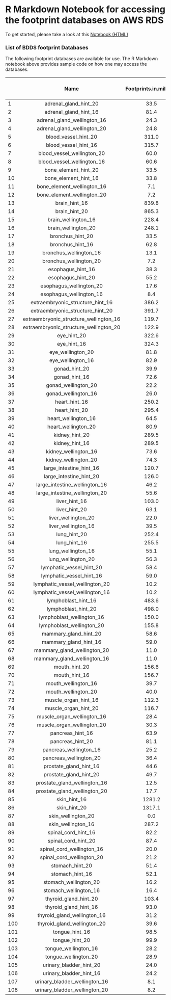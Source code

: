 # R Markdown Notebook for accessing the footprint databases on AWS RDS

To get started, please take a look at this [Notebook (HTML)](http://footprints.bdds.globusgenomics.org/)

### List of BDDS footprint Databases

The following footprint databases are available for use. The R Markdown notebook above provides sample code on how one may access the databases.

<table class='gmisc_table' style='border-collapse: collapse; margin-top: 1em; margin-bottom: 1em;' >
<thead>
<tr>
<th style='border-bottom: 1px solid grey; border-top: 2px solid grey;'> </th>
<th style='border-bottom: 1px solid grey; border-top: 2px solid grey; text-align: center;'>Name</th>
<th style='border-bottom: 1px solid grey; border-top: 2px solid grey; text-align: center;'>Footprints.in.millions</th>
<th style='border-bottom: 1px solid grey; border-top: 2px solid grey; text-align: center;'>Tissue</th>
<th style='border-bottom: 1px solid grey; border-top: 2px solid grey; text-align: center;'>Method</th>
<th style='border-bottom: 1px solid grey; border-top: 2px solid grey; text-align: center;'>Seed</th>
<th style='border-bottom: 1px solid grey; border-top: 2px solid grey; text-align: center;'>Database dump (GB)</th>
</tr>
</thead>
<tbody>
<tr>
<td style='text-align: left;'>1</td>
<td style='text-align: center;'>adrenal_gland_hint_20</td>
<td style='text-align: center;'>33.5</td>
<td style='text-align: center;'>adrenal_gland</td>
<td style='text-align: center;'>hint</td>
<td style='text-align: center;'>20</td>
<td style='text-align: center;'>0.86</td>
</tr>
<tr>
<td style='text-align: left;'>2</td>
<td style='text-align: center;'>adrenal_gland_hint_16</td>
<td style='text-align: center;'>81.4</td>
<td style='text-align: center;'>adrenal_gland</td>
<td style='text-align: center;'>hint</td>
<td style='text-align: center;'>16</td>
<td style='text-align: center;'>2.0</td>
</tr>
<tr>
<td style='text-align: left;'>3</td>
<td style='text-align: center;'>adrenal_gland_wellington_16</td>
<td style='text-align: center;'>24.3</td>
<td style='text-align: center;'>adrenal_gland</td>
<td style='text-align: center;'>wellington</td>
<td style='text-align: center;'>16</td>
<td style='text-align: center;'>0.77</td>
</tr>
<tr>
<td style='text-align: left;'>4</td>
<td style='text-align: center;'>adrenal_gland_wellington_20</td>
<td style='text-align: center;'>24.8</td>
<td style='text-align: center;'>adrenal_gland</td>
<td style='text-align: center;'>wellington</td>
<td style='text-align: center;'>20</td>
<td style='text-align: center;'>0.78</td>
</tr>
<tr>
<td style='text-align: left;'>5</td>
<td style='text-align: center;'>blood_vessel_hint_20</td>
<td style='text-align: center;'>311.0</td>
<td style='text-align: center;'>blood_vessel</td>
<td style='text-align: center;'>hint</td>
<td style='text-align: center;'>20</td>
<td style='text-align: center;'>6.8</td>
</tr>
<tr>
<td style='text-align: left;'>6</td>
<td style='text-align: center;'>blood_vessel_hint_16</td>
<td style='text-align: center;'>315.7</td>
<td style='text-align: center;'>blood_vessel</td>
<td style='text-align: center;'>hint</td>
<td style='text-align: center;'>16</td>
<td style='text-align: center;'>6.9</td>
</tr>
<tr>
<td style='text-align: left;'>7</td>
<td style='text-align: center;'>blood_vessel_wellington_20</td>
<td style='text-align: center;'>60.0</td>
<td style='text-align: center;'>blood_vessel</td>
<td style='text-align: center;'>wellington</td>
<td style='text-align: center;'>20</td>
<td style='text-align: center;'>1.7</td>
</tr>
<tr>
<td style='text-align: left;'>8</td>
<td style='text-align: center;'>blood_vessel_wellington_16</td>
<td style='text-align: center;'>60.6</td>
<td style='text-align: center;'>blood_vessel</td>
<td style='text-align: center;'>wellington</td>
<td style='text-align: center;'>16</td>
<td style='text-align: center;'>1.8</td>
</tr>
<tr>
<td style='text-align: left;'>9</td>
<td style='text-align: center;'>bone_element_hint_20</td>
<td style='text-align: center;'>33.5</td>
<td style='text-align: center;'>bone_element</td>
<td style='text-align: center;'>hint</td>
<td style='text-align: center;'>20</td>
<td style='text-align: center;'>0.86</td>
</tr>
<tr>
<td style='text-align: left;'>10</td>
<td style='text-align: center;'>bone_element_hint_16</td>
<td style='text-align: center;'>33.8</td>
<td style='text-align: center;'>bone_element</td>
<td style='text-align: center;'>hint</td>
<td style='text-align: center;'>16</td>
<td style='text-align: center;'>0.86</td>
</tr>
<tr>
<td style='text-align: left;'>11</td>
<td style='text-align: center;'>bone_element_wellington_16</td>
<td style='text-align: center;'>7.1</td>
<td style='text-align: center;'>bone_element</td>
<td style='text-align: center;'>wellington</td>
<td style='text-align: center;'>16</td>
<td style='text-align: center;'>0.24</td>
</tr>
<tr>
<td style='text-align: left;'>12</td>
<td style='text-align: center;'>bone_element_wellington_20</td>
<td style='text-align: center;'>7.2</td>
<td style='text-align: center;'>bone_element</td>
<td style='text-align: center;'>wellington</td>
<td style='text-align: center;'>20</td>
<td style='text-align: center;'>0.24</td>
</tr>
<tr>
<td style='text-align: left;'>13</td>
<td style='text-align: center;'>brain_hint_16</td>
<td style='text-align: center;'>839.8</td>
<td style='text-align: center;'>brain</td>
<td style='text-align: center;'>hint</td>
<td style='text-align: center;'>16</td>
<td style='text-align: center;'>18.6</td>
</tr>
<tr>
<td style='text-align: left;'>14</td>
<td style='text-align: center;'>brain_hint_20</td>
<td style='text-align: center;'>865.3</td>
<td style='text-align: center;'>brain</td>
<td style='text-align: center;'>hint</td>
<td style='text-align: center;'>20</td>
<td style='text-align: center;'>19.0</td>
</tr>
<tr>
<td style='text-align: left;'>15</td>
<td style='text-align: center;'>brain_wellington_16</td>
<td style='text-align: center;'>228.4</td>
<td style='text-align: center;'>brain</td>
<td style='text-align: center;'>wellington</td>
<td style='text-align: center;'>16</td>
<td style='text-align: center;'>6.6</td>
</tr>
<tr>
<td style='text-align: left;'>16</td>
<td style='text-align: center;'>brain_wellington_20</td>
<td style='text-align: center;'>248.1</td>
<td style='text-align: center;'>brain</td>
<td style='text-align: center;'>wellington</td>
<td style='text-align: center;'>20</td>
<td style='text-align: center;'>6.6</td>
</tr>
<tr>
<td style='text-align: left;'>17</td>
<td style='text-align: center;'>bronchus_hint_20</td>
<td style='text-align: center;'>33.5</td>
<td style='text-align: center;'>bronchus</td>
<td style='text-align: center;'>hint</td>
<td style='text-align: center;'>20</td>
<td style='text-align: center;'>0.86</td>
</tr>
<tr>
<td style='text-align: left;'>18</td>
<td style='text-align: center;'>bronchus_hint_16</td>
<td style='text-align: center;'>62.8</td>
<td style='text-align: center;'>bronchus</td>
<td style='text-align: center;'>hint</td>
<td style='text-align: center;'>16</td>
<td style='text-align: center;'>1.5</td>
</tr>
<tr>
<td style='text-align: left;'>19</td>
<td style='text-align: center;'>bronchus_wellington_16</td>
<td style='text-align: center;'>13.1</td>
<td style='text-align: center;'>bronchus</td>
<td style='text-align: center;'>wellington</td>
<td style='text-align: center;'>16</td>
<td style='text-align: center;'>0.42</td>
</tr>
<tr>
<td style='text-align: left;'>20</td>
<td style='text-align: center;'>bronchus_wellington_20</td>
<td style='text-align: center;'>7.2</td>
<td style='text-align: center;'>bronchus</td>
<td style='text-align: center;'>wellington</td>
<td style='text-align: center;'>20</td>
<td style='text-align: center;'>0.24</td>
</tr>
<tr>
<td style='text-align: left;'>21</td>
<td style='text-align: center;'>esophagus_hint_16</td>
<td style='text-align: center;'>38.3</td>
<td style='text-align: center;'>esophagus</td>
<td style='text-align: center;'>hint</td>
<td style='text-align: center;'>16</td>
<td style='text-align: center;'>0.99</td>
</tr>
<tr>
<td style='text-align: left;'>22</td>
<td style='text-align: center;'>esophagus_hint_20</td>
<td style='text-align: center;'>55.2</td>
<td style='text-align: center;'>esophagus</td>
<td style='text-align: center;'>hint</td>
<td style='text-align: center;'>20</td>
<td style='text-align: center;'>1.4</td>
</tr>
<tr>
<td style='text-align: left;'>23</td>
<td style='text-align: center;'>esophagus_wellington_20</td>
<td style='text-align: center;'>17.6</td>
<td style='text-align: center;'>esophagus</td>
<td style='text-align: center;'>wellington</td>
<td style='text-align: center;'>20</td>
<td style='text-align: center;'>0.58</td>
</tr>
<tr>
<td style='text-align: left;'>24</td>
<td style='text-align: center;'>esophagus_wellington_16</td>
<td style='text-align: center;'>8.4</td>
<td style='text-align: center;'>esophagus</td>
<td style='text-align: center;'>wellington</td>
<td style='text-align: center;'>16</td>
<td style='text-align: center;'>0.28</td>
</tr>
<tr>
<td style='text-align: left;'>25</td>
<td style='text-align: center;'>extraembryonic_structure_hint_16</td>
<td style='text-align: center;'>386.2</td>
<td style='text-align: center;'>extraembryonic_structure</td>
<td style='text-align: center;'>hint</td>
<td style='text-align: center;'>16</td>
<td style='text-align: center;'>8.8</td>
</tr>
<tr>
<td style='text-align: left;'>26</td>
<td style='text-align: center;'>extraembryonic_structure_hint_20</td>
<td style='text-align: center;'>391.7</td>
<td style='text-align: center;'>extraembryonic_structure</td>
<td style='text-align: center;'>hint</td>
<td style='text-align: center;'>20</td>
<td style='text-align: center;'>8.9</td>
</tr>
<tr>
<td style='text-align: left;'>27</td>
<td style='text-align: center;'>extraembryonic_structure_wellington_16</td>
<td style='text-align: center;'>119.7</td>
<td style='text-align: center;'>extraembryonic_structure</td>
<td style='text-align: center;'>wellington</td>
<td style='text-align: center;'>16</td>
<td style='text-align: center;'>3.5</td>
</tr>
<tr>
<td style='text-align: left;'>28</td>
<td style='text-align: center;'>extraembryonic_structure_wellington_20</td>
<td style='text-align: center;'>122.9</td>
<td style='text-align: center;'>extraembryonic_structure</td>
<td style='text-align: center;'>wellington</td>
<td style='text-align: center;'>20</td>
<td style='text-align: center;'>3.6</td>
</tr>
<tr>
<td style='text-align: left;'>29</td>
<td style='text-align: center;'>eye_hint_20</td>
<td style='text-align: center;'>322.6</td>
<td style='text-align: center;'>eye</td>
<td style='text-align: center;'>hint</td>
<td style='text-align: center;'>20</td>
<td style='text-align: center;'>7.2</td>
</tr>
<tr>
<td style='text-align: left;'>30</td>
<td style='text-align: center;'>eye_hint_16</td>
<td style='text-align: center;'>324.3</td>
<td style='text-align: center;'>eye</td>
<td style='text-align: center;'>hint</td>
<td style='text-align: center;'>16</td>
<td style='text-align: center;'>7.2</td>
</tr>
<tr>
<td style='text-align: left;'>31</td>
<td style='text-align: center;'>eye_wellington_20</td>
<td style='text-align: center;'>81.8</td>
<td style='text-align: center;'>eye</td>
<td style='text-align: center;'>wellington</td>
<td style='text-align: center;'>20</td>
<td style='text-align: center;'>2.4</td>
</tr>
<tr>
<td style='text-align: left;'>32</td>
<td style='text-align: center;'>eye_wellington_16</td>
<td style='text-align: center;'>82.9</td>
<td style='text-align: center;'>eye</td>
<td style='text-align: center;'>wellington</td>
<td style='text-align: center;'>16</td>
<td style='text-align: center;'>2.5</td>
</tr>
<tr>
<td style='text-align: left;'>33</td>
<td style='text-align: center;'>gonad_hint_20</td>
<td style='text-align: center;'>39.9</td>
<td style='text-align: center;'>gonad</td>
<td style='text-align: center;'>hint</td>
<td style='text-align: center;'>20</td>
<td style='text-align: center;'>1.1</td>
</tr>
<tr>
<td style='text-align: left;'>34</td>
<td style='text-align: center;'>gonad_hint_16</td>
<td style='text-align: center;'>72.6</td>
<td style='text-align: center;'>gonad</td>
<td style='text-align: center;'>hint</td>
<td style='text-align: center;'>16</td>
<td style='text-align: center;'>1.8</td>
</tr>
<tr>
<td style='text-align: left;'>35</td>
<td style='text-align: center;'>gonad_wellington_20</td>
<td style='text-align: center;'>22.2</td>
<td style='text-align: center;'>gonad</td>
<td style='text-align: center;'>wellington</td>
<td style='text-align: center;'>20</td>
<td style='text-align: center;'>0.72</td>
</tr>
<tr>
<td style='text-align: left;'>36</td>
<td style='text-align: center;'>gonad_wellington_16</td>
<td style='text-align: center;'>26.0</td>
<td style='text-align: center;'>gonad</td>
<td style='text-align: center;'>wellington</td>
<td style='text-align: center;'>16</td>
<td style='text-align: center;'>0.83</td>
</tr>
<tr>
<td style='text-align: left;'>37</td>
<td style='text-align: center;'>heart_hint_16</td>
<td style='text-align: center;'>250.2</td>
<td style='text-align: center;'>heart</td>
<td style='text-align: center;'>hint</td>
<td style='text-align: center;'>16</td>
<td style='text-align: center;'>5.7</td>
</tr>
<tr>
<td style='text-align: left;'>38</td>
<td style='text-align: center;'>heart_hint_20</td>
<td style='text-align: center;'>295.4</td>
<td style='text-align: center;'>heart</td>
<td style='text-align: center;'>hint</td>
<td style='text-align: center;'>20</td>
<td style='text-align: center;'>6.6</td>
</tr>
<tr>
<td style='text-align: left;'>39</td>
<td style='text-align: center;'>heart_wellington_16</td>
<td style='text-align: center;'>64.5</td>
<td style='text-align: center;'>heart</td>
<td style='text-align: center;'>wellington</td>
<td style='text-align: center;'>16</td>
<td style='text-align: center;'>0.83</td>
</tr>
<tr>
<td style='text-align: left;'>40</td>
<td style='text-align: center;'>heart_wellington_20</td>
<td style='text-align: center;'>80.9</td>
<td style='text-align: center;'>heart</td>
<td style='text-align: center;'>wellington</td>
<td style='text-align: center;'>20</td>
<td style='text-align: center;'>0.72</td>
</tr>
<tr>
<td style='text-align: left;'>41</td>
<td style='text-align: center;'>kidney_hint_20</td>
<td style='text-align: center;'>289.5</td>
<td style='text-align: center;'>kidney</td>
<td style='text-align: center;'>hint</td>
<td style='text-align: center;'>20</td>
<td style='text-align: center;'>6.5</td>
</tr>
<tr>
<td style='text-align: left;'>42</td>
<td style='text-align: center;'>kidney_hint_16</td>
<td style='text-align: center;'>289.5</td>
<td style='text-align: center;'>kidney</td>
<td style='text-align: center;'>hint</td>
<td style='text-align: center;'>16</td>
<td style='text-align: center;'>6.5</td>
</tr>
<tr>
<td style='text-align: left;'>43</td>
<td style='text-align: center;'>kidney_wellington_16</td>
<td style='text-align: center;'>73.6</td>
<td style='text-align: center;'>kidney</td>
<td style='text-align: center;'>wellington</td>
<td style='text-align: center;'>16</td>
<td style='text-align: center;'>2.2</td>
</tr>
<tr>
<td style='text-align: left;'>44</td>
<td style='text-align: center;'>kidney_wellington_20</td>
<td style='text-align: center;'>74.3</td>
<td style='text-align: center;'>kidney</td>
<td style='text-align: center;'>wellington</td>
<td style='text-align: center;'>20</td>
<td style='text-align: center;'>2.2</td>
</tr>
<tr>
<td style='text-align: left;'>45</td>
<td style='text-align: center;'>large_intestine_hint_16</td>
<td style='text-align: center;'>120.7</td>
<td style='text-align: center;'>large_intestine</td>
<td style='text-align: center;'>hint</td>
<td style='text-align: center;'>16</td>
<td style='text-align: center;'>2.9</td>
</tr>
<tr>
<td style='text-align: left;'>46</td>
<td style='text-align: center;'>large_intestine_hint_20</td>
<td style='text-align: center;'>126.0</td>
<td style='text-align: center;'>large_intestine</td>
<td style='text-align: center;'>hint</td>
<td style='text-align: center;'>20</td>
<td style='text-align: center;'>3.1</td>
</tr>
<tr>
<td style='text-align: left;'>47</td>
<td style='text-align: center;'>large_intestine_wellington_16</td>
<td style='text-align: center;'>46.2</td>
<td style='text-align: center;'>large_intestine</td>
<td style='text-align: center;'>wellington</td>
<td style='text-align: center;'>16</td>
<td style='text-align: center;'>1.4</td>
</tr>
<tr>
<td style='text-align: left;'>48</td>
<td style='text-align: center;'>large_intestine_wellington_20</td>
<td style='text-align: center;'>55.6</td>
<td style='text-align: center;'>large_intestine</td>
<td style='text-align: center;'>wellington</td>
<td style='text-align: center;'>20</td>
<td style='text-align: center;'>1.7</td>
</tr>
<tr>
<td style='text-align: left;'>49</td>
<td style='text-align: center;'>liver_hint_16</td>
<td style='text-align: center;'>103.0</td>
<td style='text-align: center;'>liver</td>
<td style='text-align: center;'>hint</td>
<td style='text-align: center;'>16</td>
<td style='text-align: center;'>2.6</td>
</tr>
<tr>
<td style='text-align: left;'>50</td>
<td style='text-align: center;'>liver_hint_20</td>
<td style='text-align: center;'>63.1</td>
<td style='text-align: center;'>liver</td>
<td style='text-align: center;'>hint</td>
<td style='text-align: center;'>20</td>
<td style='text-align: center;'>1.6</td>
</tr>
<tr>
<td style='text-align: left;'>51</td>
<td style='text-align: center;'>liver_wellington_20</td>
<td style='text-align: center;'>22.0</td>
<td style='text-align: center;'>liver</td>
<td style='text-align: center;'>wellington</td>
<td style='text-align: center;'>20</td>
<td style='text-align: center;'>0.72</td>
</tr>
<tr>
<td style='text-align: left;'>52</td>
<td style='text-align: center;'>liver_wellington_16</td>
<td style='text-align: center;'>39.5</td>
<td style='text-align: center;'>liver</td>
<td style='text-align: center;'>wellington</td>
<td style='text-align: center;'>16</td>
<td style='text-align: center;'>1.2</td>
</tr>
<tr>
<td style='text-align: left;'>53</td>
<td style='text-align: center;'>lung_hint_20</td>
<td style='text-align: center;'>252.4</td>
<td style='text-align: center;'>lung</td>
<td style='text-align: center;'>hint</td>
<td style='text-align: center;'>20</td>
<td style='text-align: center;'>5.7</td>
</tr>
<tr>
<td style='text-align: left;'>54</td>
<td style='text-align: center;'>lung_hint_16</td>
<td style='text-align: center;'>255.5</td>
<td style='text-align: center;'>lung</td>
<td style='text-align: center;'>hint</td>
<td style='text-align: center;'>16</td>
<td style='text-align: center;'>5.7</td>
</tr>
<tr>
<td style='text-align: left;'>55</td>
<td style='text-align: center;'>lung_wellington_16</td>
<td style='text-align: center;'>55.1</td>
<td style='text-align: center;'>lung</td>
<td style='text-align: center;'>wellington</td>
<td style='text-align: center;'>16</td>
<td style='text-align: center;'>1.6</td>
</tr>
<tr>
<td style='text-align: left;'>56</td>
<td style='text-align: center;'>lung_wellington_20</td>
<td style='text-align: center;'>56.3</td>
<td style='text-align: center;'>lung</td>
<td style='text-align: center;'>wellington</td>
<td style='text-align: center;'>20</td>
<td style='text-align: center;'>1.6</td>
</tr>
<tr>
<td style='text-align: left;'>57</td>
<td style='text-align: center;'>lymphatic_vessel_hint_20</td>
<td style='text-align: center;'>58.4</td>
<td style='text-align: center;'>lymphatic_vessel</td>
<td style='text-align: center;'>hint</td>
<td style='text-align: center;'>20</td>
<td style='text-align: center;'>1.4</td>
</tr>
<tr>
<td style='text-align: left;'>58</td>
<td style='text-align: center;'>lymphatic_vessel_hint_16</td>
<td style='text-align: center;'>59.0</td>
<td style='text-align: center;'>lymphatic_vessel</td>
<td style='text-align: center;'>hint</td>
<td style='text-align: center;'>16</td>
<td style='text-align: center;'>1.4</td>
</tr>
<tr>
<td style='text-align: left;'>59</td>
<td style='text-align: center;'>lymphatic_vessel_wellington_20</td>
<td style='text-align: center;'>10.2</td>
<td style='text-align: center;'>lymphatic_vessel</td>
<td style='text-align: center;'>wellington</td>
<td style='text-align: center;'>20</td>
<td style='text-align: center;'>0.33</td>
</tr>
<tr>
<td style='text-align: left;'>60</td>
<td style='text-align: center;'>lymphatic_vessel_wellington_16</td>
<td style='text-align: center;'>10.2</td>
<td style='text-align: center;'>lymphatic_vessel</td>
<td style='text-align: center;'>wellington</td>
<td style='text-align: center;'>16</td>
<td style='text-align: center;'>0.33</td>
</tr>
<tr>
<td style='text-align: left;'>61</td>
<td style='text-align: center;'>lymphoblast_hint_16</td>
<td style='text-align: center;'>483.6</td>
<td style='text-align: center;'>lymphoblast</td>
<td style='text-align: center;'>hint</td>
<td style='text-align: center;'>16</td>
<td style='text-align: center;'>10.7</td>
</tr>
<tr>
<td style='text-align: left;'>62</td>
<td style='text-align: center;'>lymphoblast_hint_20</td>
<td style='text-align: center;'>498.0</td>
<td style='text-align: center;'>lymphoblast</td>
<td style='text-align: center;'>hint</td>
<td style='text-align: center;'>20</td>
<td style='text-align: center;'>11.1</td>
</tr>
<tr>
<td style='text-align: left;'>63</td>
<td style='text-align: center;'>lymphoblast_wellington_16</td>
<td style='text-align: center;'>150.0</td>
<td style='text-align: center;'>lymphoblast</td>
<td style='text-align: center;'>wellington</td>
<td style='text-align: center;'>16</td>
<td style='text-align: center;'>4.3</td>
</tr>
<tr>
<td style='text-align: left;'>64</td>
<td style='text-align: center;'>lymphoblast_wellington_20</td>
<td style='text-align: center;'>155.8</td>
<td style='text-align: center;'>lymphoblast</td>
<td style='text-align: center;'>wellington</td>
<td style='text-align: center;'>20</td>
<td style='text-align: center;'>4.2</td>
</tr>
<tr>
<td style='text-align: left;'>65</td>
<td style='text-align: center;'>mammary_gland_hint_20</td>
<td style='text-align: center;'>58.6</td>
<td style='text-align: center;'>mammary_gland</td>
<td style='text-align: center;'>hint</td>
<td style='text-align: center;'>20</td>
<td style='text-align: center;'>1.4</td>
</tr>
<tr>
<td style='text-align: left;'>66</td>
<td style='text-align: center;'>mammary_gland_hint_16</td>
<td style='text-align: center;'>59.0</td>
<td style='text-align: center;'>mammary_gland</td>
<td style='text-align: center;'>hint</td>
<td style='text-align: center;'>16</td>
<td style='text-align: center;'>1.4</td>
</tr>
<tr>
<td style='text-align: left;'>67</td>
<td style='text-align: center;'>mammary_gland_wellington_20</td>
<td style='text-align: center;'>11.0</td>
<td style='text-align: center;'>mammary_gland</td>
<td style='text-align: center;'>wellington</td>
<td style='text-align: center;'>20</td>
<td style='text-align: center;'>0.36</td>
</tr>
<tr>
<td style='text-align: left;'>68</td>
<td style='text-align: center;'>mammary_gland_wellington_16</td>
<td style='text-align: center;'>11.0</td>
<td style='text-align: center;'>mammary_gland</td>
<td style='text-align: center;'>wellington</td>
<td style='text-align: center;'>16</td>
<td style='text-align: center;'>0.36</td>
</tr>
<tr>
<td style='text-align: left;'>69</td>
<td style='text-align: center;'>mouth_hint_20</td>
<td style='text-align: center;'>156.6</td>
<td style='text-align: center;'>mouth</td>
<td style='text-align: center;'>hint</td>
<td style='text-align: center;'>20</td>
<td style='text-align: center;'>3.6</td>
</tr>
<tr>
<td style='text-align: left;'>70</td>
<td style='text-align: center;'>mouth_hint_16</td>
<td style='text-align: center;'>156.7</td>
<td style='text-align: center;'>mouth</td>
<td style='text-align: center;'>hint</td>
<td style='text-align: center;'>16</td>
<td style='text-align: center;'>3.6</td>
</tr>
<tr>
<td style='text-align: left;'>71</td>
<td style='text-align: center;'>mouth_wellington_16</td>
<td style='text-align: center;'>39.7</td>
<td style='text-align: center;'>mouth</td>
<td style='text-align: center;'>wellington</td>
<td style='text-align: center;'>16</td>
<td style='text-align: center;'>1.2</td>
</tr>
<tr>
<td style='text-align: left;'>72</td>
<td style='text-align: center;'>mouth_wellington_20</td>
<td style='text-align: center;'>40.0</td>
<td style='text-align: center;'>mouth</td>
<td style='text-align: center;'>wellington</td>
<td style='text-align: center;'>20</td>
<td style='text-align: center;'>1.2</td>
</tr>
<tr>
<td style='text-align: left;'>73</td>
<td style='text-align: center;'>muscle_organ_hint_16</td>
<td style='text-align: center;'>112.3</td>
<td style='text-align: center;'>muscle_organ</td>
<td style='text-align: center;'>hint</td>
<td style='text-align: center;'>16</td>
<td style='text-align: center;'>2.8</td>
</tr>
<tr>
<td style='text-align: left;'>74</td>
<td style='text-align: center;'>muscle_organ_hint_20</td>
<td style='text-align: center;'>116.7</td>
<td style='text-align: center;'>muscle_organ</td>
<td style='text-align: center;'>hint</td>
<td style='text-align: center;'>20</td>
<td style='text-align: center;'>2.9</td>
</tr>
<tr>
<td style='text-align: left;'>75</td>
<td style='text-align: center;'>muscle_organ_wellington_16</td>
<td style='text-align: center;'>28.4</td>
<td style='text-align: center;'>muscle_organ</td>
<td style='text-align: center;'>wellington</td>
<td style='text-align: center;'>16</td>
<td style='text-align: center;'>0.93</td>
</tr>
<tr>
<td style='text-align: left;'>76</td>
<td style='text-align: center;'>muscle_organ_wellington_20</td>
<td style='text-align: center;'>30.3</td>
<td style='text-align: center;'>muscle_organ</td>
<td style='text-align: center;'>wellington</td>
<td style='text-align: center;'>20</td>
<td style='text-align: center;'>0.99</td>
</tr>
<tr>
<td style='text-align: left;'>77</td>
<td style='text-align: center;'>pancreas_hint_16</td>
<td style='text-align: center;'>63.9</td>
<td style='text-align: center;'>pancreas</td>
<td style='text-align: center;'>hint</td>
<td style='text-align: center;'>16</td>
<td style='text-align: center;'>1.6</td>
</tr>
<tr>
<td style='text-align: left;'>78</td>
<td style='text-align: center;'>pancreas_hint_20</td>
<td style='text-align: center;'>81.1</td>
<td style='text-align: center;'>pancreas</td>
<td style='text-align: center;'>hint</td>
<td style='text-align: center;'>20</td>
<td style='text-align: center;'>2.1</td>
</tr>
<tr>
<td style='text-align: left;'>79</td>
<td style='text-align: center;'>pancreas_wellington_16</td>
<td style='text-align: center;'>25.2</td>
<td style='text-align: center;'>pancreas</td>
<td style='text-align: center;'>wellington</td>
<td style='text-align: center;'>16</td>
<td style='text-align: center;'>0.81</td>
</tr>
<tr>
<td style='text-align: left;'>80</td>
<td style='text-align: center;'>pancreas_wellington_20</td>
<td style='text-align: center;'>36.4</td>
<td style='text-align: center;'>pancreas</td>
<td style='text-align: center;'>wellington</td>
<td style='text-align: center;'>20</td>
<td style='text-align: center;'>1.2</td>
</tr>
<tr>
<td style='text-align: left;'>81</td>
<td style='text-align: center;'>prostate_gland_hint_16</td>
<td style='text-align: center;'>44.6</td>
<td style='text-align: center;'>prostate_gland</td>
<td style='text-align: center;'>hint</td>
<td style='text-align: center;'>16</td>
<td style='text-align: center;'>1.1</td>
</tr>
<tr>
<td style='text-align: left;'>82</td>
<td style='text-align: center;'>prostate_gland_hint_20</td>
<td style='text-align: center;'>49.7</td>
<td style='text-align: center;'>prostate_gland</td>
<td style='text-align: center;'>hint</td>
<td style='text-align: center;'>20</td>
<td style='text-align: center;'>1.3</td>
</tr>
<tr>
<td style='text-align: left;'>83</td>
<td style='text-align: center;'>prostate_gland_wellington_16</td>
<td style='text-align: center;'>12.5</td>
<td style='text-align: center;'>prostate_gland</td>
<td style='text-align: center;'>wellington</td>
<td style='text-align: center;'>16</td>
<td style='text-align: center;'>0.41</td>
</tr>
<tr>
<td style='text-align: left;'>84</td>
<td style='text-align: center;'>prostate_gland_wellington_20</td>
<td style='text-align: center;'>17.7</td>
<td style='text-align: center;'>prostate_gland</td>
<td style='text-align: center;'>wellington</td>
<td style='text-align: center;'>20</td>
<td style='text-align: center;'>0.58</td>
</tr>
<tr>
<td style='text-align: left;'>85</td>
<td style='text-align: center;'>skin_hint_16</td>
<td style='text-align: center;'>1281.2</td>
<td style='text-align: center;'>skin</td>
<td style='text-align: center;'>hint</td>
<td style='text-align: center;'>16</td>
<td style='text-align: center;'>26.1</td>
</tr>
<tr>
<td style='text-align: left;'>86</td>
<td style='text-align: center;'>skin_hint_20</td>
<td style='text-align: center;'>1317.1</td>
<td style='text-align: center;'>skin</td>
<td style='text-align: center;'>hint</td>
<td style='text-align: center;'>20</td>
<td style='text-align: center;'>26.8</td>
</tr>
<tr>
<td style='text-align: left;'>87</td>
<td style='text-align: center;'>skin_wellington_20</td>
<td style='text-align: center;'>0.0</td>
<td style='text-align: center;'>skin</td>
<td style='text-align: center;'>wellington</td>
<td style='text-align: center;'>20</td>
<td style='text-align: center;'>8.0</td>
</tr>
<tr>
<td style='text-align: left;'>88</td>
<td style='text-align: center;'>skin_wellington_16</td>
<td style='text-align: center;'>287.2</td>
<td style='text-align: center;'>skin</td>
<td style='text-align: center;'>wellington</td>
<td style='text-align: center;'>16</td>
<td style='text-align: center;'>7.9</td>
</tr>
<tr>
<td style='text-align: left;'>89</td>
<td style='text-align: center;'>spinal_cord_hint_16</td>
<td style='text-align: center;'>82.2</td>
<td style='text-align: center;'>spinal_cord</td>
<td style='text-align: center;'>hint</td>
<td style='text-align: center;'>16</td>
<td style='text-align: center;'>2.1</td>
</tr>
<tr>
<td style='text-align: left;'>90</td>
<td style='text-align: center;'>spinal_cord_hint_20</td>
<td style='text-align: center;'>87.4</td>
<td style='text-align: center;'>spinal_cord</td>
<td style='text-align: center;'>hint</td>
<td style='text-align: center;'>20</td>
<td style='text-align: center;'>2.2</td>
</tr>
<tr>
<td style='text-align: left;'>91</td>
<td style='text-align: center;'>spinal_cord_wellington_16</td>
<td style='text-align: center;'>20.0</td>
<td style='text-align: center;'>spinal_cord</td>
<td style='text-align: center;'>wellington</td>
<td style='text-align: center;'>16</td>
<td style='text-align: center;'>0.66</td>
</tr>
<tr>
<td style='text-align: left;'>92</td>
<td style='text-align: center;'>spinal_cord_wellington_20</td>
<td style='text-align: center;'>21.2</td>
<td style='text-align: center;'>spinal_cord</td>
<td style='text-align: center;'>wellington</td>
<td style='text-align: center;'>20</td>
<td style='text-align: center;'>0.70</td>
</tr>
<tr>
<td style='text-align: left;'>93</td>
<td style='text-align: center;'>stomach_hint_20</td>
<td style='text-align: center;'>51.4</td>
<td style='text-align: center;'>stomach</td>
<td style='text-align: center;'>hint</td>
<td style='text-align: center;'>20</td>
<td style='text-align: center;'>1.4</td>
</tr>
<tr>
<td style='text-align: left;'>94</td>
<td style='text-align: center;'>stomach_hint_16</td>
<td style='text-align: center;'>52.1</td>
<td style='text-align: center;'>stomach</td>
<td style='text-align: center;'>hint</td>
<td style='text-align: center;'>16</td>
<td style='text-align: center;'>1.4</td>
</tr>
<tr>
<td style='text-align: left;'>95</td>
<td style='text-align: center;'>stomach_wellington_20</td>
<td style='text-align: center;'>16.2</td>
<td style='text-align: center;'>stomach</td>
<td style='text-align: center;'>wellington</td>
<td style='text-align: center;'>20</td>
<td style='text-align: center;'>0.55</td>
</tr>
<tr>
<td style='text-align: left;'>96</td>
<td style='text-align: center;'>stomach_wellington_16</td>
<td style='text-align: center;'>16.4</td>
<td style='text-align: center;'>stomach</td>
<td style='text-align: center;'>wellington</td>
<td style='text-align: center;'>16</td>
<td style='text-align: center;'>0.54</td>
</tr>
<tr>
<td style='text-align: left;'>97</td>
<td style='text-align: center;'>thyroid_gland_hint_20</td>
<td style='text-align: center;'>103.4</td>
<td style='text-align: center;'>thyroid_gland</td>
<td style='text-align: center;'>hint</td>
<td style='text-align: center;'>20</td>
<td style='text-align: center;'>2.5</td>
</tr>
<tr>
<td style='text-align: left;'>98</td>
<td style='text-align: center;'>thyroid_gland_hint_16</td>
<td style='text-align: center;'>93.0</td>
<td style='text-align: center;'>thyroid_gland</td>
<td style='text-align: center;'>hint</td>
<td style='text-align: center;'>16</td>
<td style='text-align: center;'>2.3</td>
</tr>
<tr>
<td style='text-align: left;'>99</td>
<td style='text-align: center;'>thyroid_gland_wellington_16</td>
<td style='text-align: center;'>31.2</td>
<td style='text-align: center;'>thyroid_gland</td>
<td style='text-align: center;'>wellington</td>
<td style='text-align: center;'>16</td>
<td style='text-align: center;'>0.99</td>
</tr>
<tr>
<td style='text-align: left;'>100</td>
<td style='text-align: center;'>thyroid_gland_wellington_20</td>
<td style='text-align: center;'>39.6</td>
<td style='text-align: center;'>thyroid_gland</td>
<td style='text-align: center;'>wellington</td>
<td style='text-align: center;'>20</td>
<td style='text-align: center;'>1.2</td>
</tr>
<tr>
<td style='text-align: left;'>101</td>
<td style='text-align: center;'>tongue_hint_16</td>
<td style='text-align: center;'>98.5</td>
<td style='text-align: center;'>tongue</td>
<td style='text-align: center;'>hint</td>
<td style='text-align: center;'>16</td>
<td style='text-align: center;'>2.4</td>
</tr>
<tr>
<td style='text-align: left;'>102</td>
<td style='text-align: center;'>tongue_hint_20</td>
<td style='text-align: center;'>99.9</td>
<td style='text-align: center;'>tongue</td>
<td style='text-align: center;'>hint</td>
<td style='text-align: center;'>20</td>
<td style='text-align: center;'>2.4</td>
</tr>
<tr>
<td style='text-align: left;'>103</td>
<td style='text-align: center;'>tongue_wellington_16</td>
<td style='text-align: center;'>28.2</td>
<td style='text-align: center;'>tongue</td>
<td style='text-align: center;'>wellington</td>
<td style='text-align: center;'>16</td>
<td style='text-align: center;'>0.88</td>
</tr>
<tr>
<td style='text-align: left;'>104</td>
<td style='text-align: center;'>tongue_wellington_20</td>
<td style='text-align: center;'>28.9</td>
<td style='text-align: center;'>tongue</td>
<td style='text-align: center;'>wellington</td>
<td style='text-align: center;'>20</td>
<td style='text-align: center;'>0.91</td>
</tr>
<tr>
<td style='text-align: left;'>105</td>
<td style='text-align: center;'>urinary_bladder_hint_20</td>
<td style='text-align: center;'>24.0</td>
<td style='text-align: center;'>urinary_bladder</td>
<td style='text-align: center;'>hint</td>
<td style='text-align: center;'>20</td>
<td style='text-align: center;'>0.67</td>
</tr>
<tr>
<td style='text-align: left;'>106</td>
<td style='text-align: center;'>urinary_bladder_hint_16</td>
<td style='text-align: center;'>24.2</td>
<td style='text-align: center;'>urinary_bladder</td>
<td style='text-align: center;'>hint</td>
<td style='text-align: center;'>16</td>
<td style='text-align: center;'>0.67</td>
</tr>
<tr>
<td style='text-align: left;'>107</td>
<td style='text-align: center;'>urinary_bladder_wellington_16</td>
<td style='text-align: center;'>8.1</td>
<td style='text-align: center;'>urinary_bladder</td>
<td style='text-align: center;'>wellington</td>
<td style='text-align: center;'>16</td>
<td style='text-align: center;'>0.27</td>
</tr>
<tr>
<td style='border-bottom: 2px solid grey; text-align: left;'>108</td>
<td style='border-bottom: 2px solid grey; text-align: center;'>urinary_bladder_wellington_20</td>
<td style='border-bottom: 2px solid grey; text-align: center;'>8.2</td>
<td style='border-bottom: 2px solid grey; text-align: center;'>urinary_bladder</td>
<td style='border-bottom: 2px solid grey; text-align: center;'>wellington</td>
<td style='border-bottom: 2px solid grey; text-align: center;'>20</td>
<td style='text-align: center;'>0.27</td>
</tr>
</tbody>
</table>
